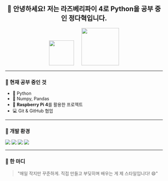 <h2 align="center">👋 안녕하세요! 저는 라즈베리파이 4로 Python을 공부 중인 정다혁입니다.</h2>

<p align="center">
  <img src="https://cdn.jsdelivr.net/gh/devicons/devicon/icons/python/python-original.svg" width="80" />
  &nbsp;&nbsp;&nbsp;&nbsp;
  <img src="https://upload.wikimedia.org/wikipedia/commons/3/3e/Raspberry_Pi_4_Model_B_-_Side.jpg" width="120" />
</p>

---

### 🧠 현재 공부 중인 것
- 🐍 Python 
- 🧮 Numpy, Pandas
- 🍓 **Raspberry Pi 4**를 활용한 프로젝트
- 💻 Git & GitHub 협업

---

### 🔧 개발 환경
<img src="https://img.shields.io/badge/Python-3776AB?style=flat&logo=python&logoColor=white"/>
<img src="https://img.shields.io/badge/RaspberryPi-C51A4A?style=flat&logo=raspberrypi&logoColor=white"/>
<img src="https://img.shields.io/badge/VSCode-007ACC?style=flat&logo=visual-studio-code&logoColor=white"/>
<img src="https://img.shields.io/badge/Git-F05032?style=flat&logo=git&logoColor=white"/>

---

### 💬 한 마디
> "매일 작지만 꾸준하게. 직접 만들고 부딪히며 배우는 게 제 스타일입니다! 😄"

